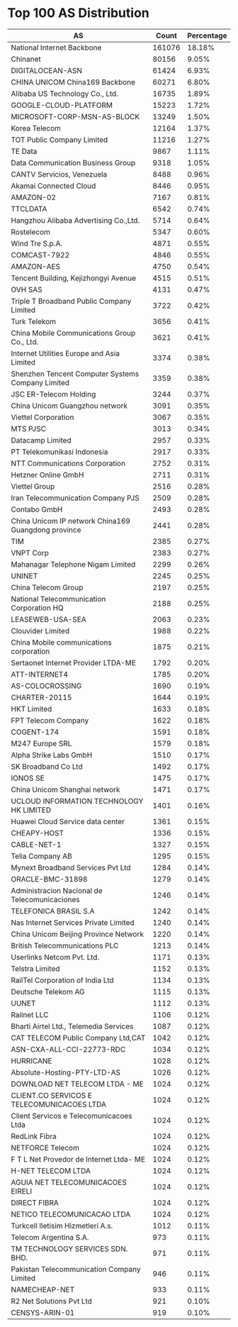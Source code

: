 # Top 100 AS Distribution
| AS | Count | Percentage |
|----|----|----|
| National Internet Backbone | 161076 | 18.18% |
| Chinanet | 80156 | 9.05% |
| DIGITALOCEAN-ASN | 61424 | 6.93% |
| CHINA UNICOM China169 Backbone | 60271 | 6.80% |
| Alibaba US Technology Co., Ltd. | 16735 | 1.89% |
| GOOGLE-CLOUD-PLATFORM | 15223 | 1.72% |
| MICROSOFT-CORP-MSN-AS-BLOCK | 13249 | 1.50% |
| Korea Telecom | 12164 | 1.37% |
| TOT Public Company Limited | 11216 | 1.27% |
| TE Data | 9867 | 1.11% |
| Data Communication Business Group | 9318 | 1.05% |
| CANTV Servicios, Venezuela | 8488 | 0.96% |
| Akamai Connected Cloud | 8446 | 0.95% |
| AMAZON-02 | 7167 | 0.81% |
| TTCLDATA | 6542 | 0.74% |
| Hangzhou Alibaba Advertising Co.,Ltd. | 5714 | 0.64% |
| Rostelecom | 5347 | 0.60% |
| Wind Tre S.p.A. | 4871 | 0.55% |
| COMCAST-7922 | 4846 | 0.55% |
| AMAZON-AES | 4750 | 0.54% |
| Tencent Building, Kejizhongyi Avenue | 4515 | 0.51% |
| OVH SAS | 4131 | 0.47% |
| Triple T Broadband Public Company Limited | 3722 | 0.42% |
| Turk Telekom | 3656 | 0.41% |
| China Mobile Communications Group Co., Ltd. | 3621 | 0.41% |
| Internet Utilities Europe and Asia Limited | 3374 | 0.38% |
| Shenzhen Tencent Computer Systems Company Limited | 3359 | 0.38% |
| JSC ER-Telecom Holding | 3244 | 0.37% |
| China Unicom Guangzhou network | 3091 | 0.35% |
| Viettel Corporation | 3067 | 0.35% |
| MTS PJSC | 3013 | 0.34% |
| Datacamp Limited | 2957 | 0.33% |
| PT Telekomunikasi Indonesia | 2917 | 0.33% |
| NTT Communications Corporation | 2752 | 0.31% |
| Hetzner Online GmbH | 2711 | 0.31% |
| Viettel Group | 2516 | 0.28% |
| Iran Telecommunication Company PJS | 2509 | 0.28% |
| Contabo GmbH | 2493 | 0.28% |
| China Unicom IP network China169 Guangdong province | 2441 | 0.28% |
| TIM | 2385 | 0.27% |
| VNPT Corp | 2383 | 0.27% |
| Mahanagar Telephone Nigam Limited | 2299 | 0.26% |
| UNINET | 2245 | 0.25% |
| China Telecom Group | 2197 | 0.25% |
| National Telecommunication Corporation HQ | 2188 | 0.25% |
| LEASEWEB-USA-SEA | 2063 | 0.23% |
| Clouvider Limited | 1988 | 0.22% |
| China Mobile communications corporation | 1875 | 0.21% |
| Sertaonet Internet Provider LTDA-ME | 1792 | 0.20% |
| ATT-INTERNET4 | 1785 | 0.20% |
| AS-COLOCROSSING | 1690 | 0.19% |
| CHARTER-20115 | 1644 | 0.19% |
| HKT Limited | 1633 | 0.18% |
| FPT Telecom Company | 1622 | 0.18% |
| COGENT-174 | 1591 | 0.18% |
| M247 Europe SRL | 1579 | 0.18% |
| Alpha Strike Labs GmbH | 1510 | 0.17% |
| SK Broadband Co Ltd | 1492 | 0.17% |
| IONOS SE | 1475 | 0.17% |
| China Unicom Shanghai network | 1471 | 0.17% |
| UCLOUD INFORMATION TECHNOLOGY HK LIMITED | 1401 | 0.16% |
| Huawei Cloud Service data center | 1361 | 0.15% |
| CHEAPY-HOST | 1336 | 0.15% |
| CABLE-NET-1 | 1327 | 0.15% |
| Telia Company AB | 1295 | 0.15% |
| Mynext Broadband Services Pvt Ltd | 1284 | 0.14% |
| ORACLE-BMC-31898 | 1279 | 0.14% |
| Administracion Nacional de Telecomunicaciones | 1246 | 0.14% |
| TELEFONICA BRASIL S.A | 1242 | 0.14% |
| Nas Internet Services Private Limited | 1240 | 0.14% |
| China Unicom Beijing Province Network | 1220 | 0.14% |
| British Telecommunications PLC | 1213 | 0.14% |
| Userlinks Netcom Pvt. Ltd. | 1171 | 0.13% |
| Telstra Limited | 1152 | 0.13% |
| RailTel Corporation of India Ltd | 1134 | 0.13% |
| Deutsche Telekom AG | 1115 | 0.13% |
| UUNET | 1112 | 0.13% |
| Railnet LLC | 1106 | 0.12% |
| Bharti Airtel Ltd., Telemedia Services | 1087 | 0.12% |
| CAT TELECOM Public Company Ltd,CAT | 1042 | 0.12% |
| ASN-CXA-ALL-CCI-22773-RDC | 1034 | 0.12% |
| HURRICANE | 1028 | 0.12% |
| Absolute-Hosting-PTY-LTD-AS | 1026 | 0.12% |
| DOWNLOAD NET TELECOM LTDA - ME | 1024 | 0.12% |
| CLIENT.CO SERVICOS E TELECOMUNICACOES LTDA | 1024 | 0.12% |
| Client Servicos e Telecomunicacoes Ltda | 1024 | 0.12% |
| RedLink Fibra | 1024 | 0.12% |
| NETFORCE Telecom | 1024 | 0.12% |
| F T L Net Provedor de Internet Ltda- ME | 1024 | 0.12% |
| H-NET TELECOM LTDA | 1024 | 0.12% |
| AGUIA NET TELECOMUNICACOES EIRELI | 1024 | 0.12% |
| DIRECT FIBRA | 1024 | 0.12% |
| NETICO TELECOMUNICACAO LTDA | 1024 | 0.12% |
| Turkcell Iletisim Hizmetleri A.s. | 1012 | 0.11% |
| Telecom Argentina S.A. | 973 | 0.11% |
| TM TECHNOLOGY SERVICES SDN. BHD. | 971 | 0.11% |
| Pakistan Telecommunication Company Limited | 946 | 0.11% |
| NAMECHEAP-NET | 933 | 0.11% |
| R2 Net Solutions Pvt Ltd | 921 | 0.10% |
| CENSYS-ARIN-01 | 919 | 0.10% |
